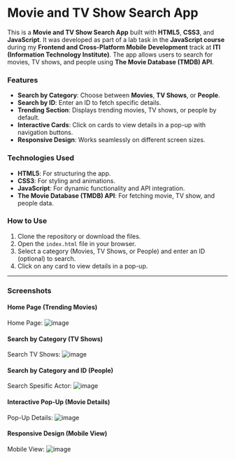 # **Movie and TV Show Search App**  

This is a **Movie and TV Show Search App** built with **HTML5**, **CSS3**, and **JavaScript**. It was developed as part of a lab task in the **JavaScript course** during my **Frontend and Cross-Platform Mobile Development** track at **ITI (Information Technology Institute)**. The app allows users to search for movies, TV shows, and people using **The Movie Database (TMDB) API**.  

### **Features**  
- **Search by Category**: Choose between **Movies**, **TV Shows**, or **People**.  
- **Search by ID**: Enter an ID to fetch specific details.  
- **Trending Section**: Displays trending movies, TV shows, or people by default.  
- **Interactive Cards**: Click on cards to view details in a pop-up with navigation buttons.  
- **Responsive Design**: Works seamlessly on different screen sizes.  

### **Technologies Used**  
- **HTML5**: For structuring the app.  
- **CSS3**: For styling and animations.  
- **JavaScript**: For dynamic functionality and API integration.  
- **The Movie Database (TMDB) API**: For fetching movie, TV show, and people data.  

### **How to Use**  
1. Clone the repository or download the files.  
2. Open the `index.html` file in your browser.  
3. Select a category (Movies, TV Shows, or People) and enter an ID (optional) to search.  
4. Click on any card to view details in a pop-up.  

---

### **Screenshots**  

#### **Home Page (Trending Movies)**  
Home Page: ![image](https://github.com/user-attachments/assets/9916831e-3ca3-4c7e-86d8-89b3e5a76c8b)

#### **Search by Category (TV Shows)**  
Search TV Shows: ![image](https://github.com/user-attachments/assets/fa10615a-6546-445c-ba01-6291de336125)

#### **Search by Category and ID (People)**  
Search Spesific Actor: ![image](https://github.com/user-attachments/assets/52aea234-dce5-4d26-9399-4b65d868f040)

#### **Interactive Pop-Up (Movie Details)**  
Pop-Up Details: ![image](https://github.com/user-attachments/assets/4caff066-1893-416d-abb5-f299be193edb)

#### **Responsive Design (Mobile View)**  
Mobile View: ![image](https://github.com/user-attachments/assets/8f7629bf-32cd-4aac-9565-63c97d00a005)

